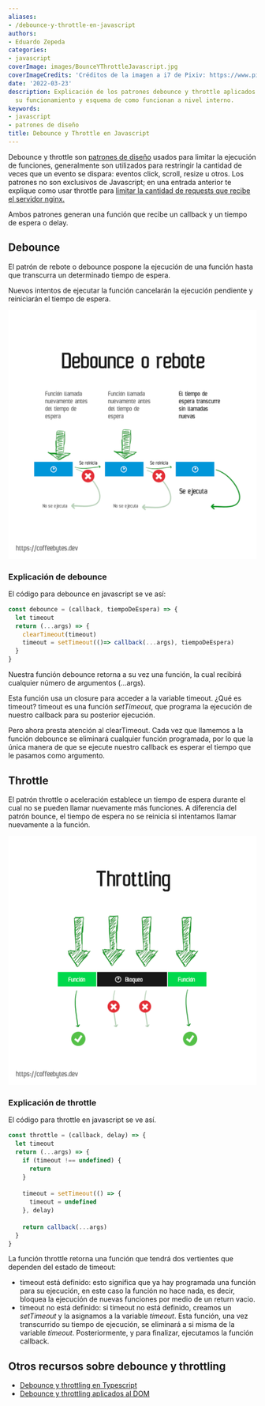 ```yaml
---
aliases:
- /debounce-y-throttle-en-javascript
authors:
- Eduardo Zepeda
categories:
- javascript
coverImage: images/BounceYThrottleJavascript.jpg
coverImageCredits: 'Créditos de la imagen a i7 de Pixiv: https://www.pixiv.net/en/users/54726558'
date: '2022-03-23'
description: Explicación de los patrones debounce y throttle aplicados a Javascript,
  su funcionamiento y esquema de como funcionan a nivel interno.
keywords:
- javascript
- patrones de diseño
title: Debounce y Throttle en Javascript
---
```


Debounce y throttle son [patrones de diseño](/es/patrones-de-diseno-o-software-design-patterns/) usados para limitar la ejecución de funciones, generalmente son utilizados para restringir la cantidad de veces que un evento se dispara: eventos click, scroll, resize u otros. Los patrones no son exclusivos de Javascript; en una entrada anterior te explique como usar throttle para [limitar la cantidad de requests que recibe el servidor nginx.](/es/throttling-en-nginx/)

Ambos patrones generan una función que recibe un callback y un tiempo de espera o delay.

## Debounce

El patrón de rebote o debounce pospone la ejecución de una función hasta que transcurra un determinado tiempo de espera.

Nuevos intentos de ejecutar la función cancelarán la ejecución pendiente y reiniciarán el tiempo de espera.

![Esquema simplificado del patrón debounce](images/DebounceORebote.png)

### Explicación de debounce

El código para debounce en javascript se ve así:

```javascript
const debounce = (callback, tiempoDeEspera) => {
  let timeout 
  return (...args) => {
	clearTimeout(timeout)
	timeout = setTimeout(()=> callback(...args), tiempoDeEspera)
  }
}
```

Nuestra función debounce retorna a su vez una función, la cual recibirá cualquier número de argumentos (...args).

Esta función usa un closure para acceder a la variable timeout. ¿Qué es timeout? timeout es una función _setTimeout_, que programa la ejecución de nuestro callback para su posterior ejecución.

Pero ahora presta atención al clearTimeout. Cada vez que llamemos a la función debounce se eliminará cualquier función programada, por lo que la única manera de que se ejecute nuestro callback es esperar el tiempo que le pasamos como argumento.

## Throttle

El patrón throttle o aceleración establece un tiempo de espera durante el cual no se pueden llamar nuevamente más funciones. A diferencia del patrón bounce, el tiempo de espera no se reinicia si intentamos llamar nuevamente a la función.

![Esquema simplificado del patrón throttling](images/throttling.png)

### Explicación de throttle

El código para throttle en javascript se ve así.

```javascript
const throttle = (callback, delay) => {
  let timeout
  return (...args) => {
    if (timeout !== undefined) {
      return
    }

    timeout = setTimeout(() => {
      timeout = undefined
    }, delay)

    return callback(...args)
  }
}
```

La función throttle retorna una función que tendrá dos vertientes que dependen del estado de timeout:

- timeout está definido: esto significa que ya hay programada una función para su ejecución, en este caso la función no hace nada, es decir, bloquea la ejecución de nuevas funciones por medio de un return vacio.
- timeout no está definido: si timeout no está definido, creamos un _setTimeout_ y la asignamos a la variable _timeout_. Esta función, una vez transcurrido su tiempo de ejecución, se eliminará a si misma de la variable _timeout_. Posteriormente, y para finalizar, ejecutamos la función callback.

## Otros recursos sobre debounce y throttling

- [Debounce y throttling en Typescript](https://charliesbot.dev/blog/debounce-and-throttle)
- [Debounce y throttling aplicados al DOM](https://webdesign.tutsplus.com/es/tutorials/javascript-debounce-and-throttle--cms-36783)